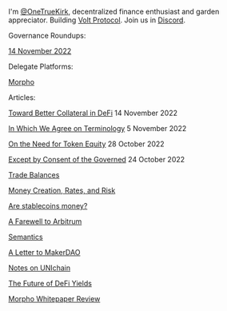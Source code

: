 I'm [@OneTrueKirk](https://twitter.com/OneTrueKirk), decentralized finance enthusiast and garden appreciator.
Building [Volt Protocol](https://www.voltprotocol.io).
Join us in [Discord](https://discord.com/invite/XK8VZyKU97).

<div class="row">
  <div class="col-md-8" markdown="1">
Governance Roundups:

[14 November 2022](gov14nov.md)
  </div>
  <div class="col-md-4" markdown="1">
Delegate Platforms:

[Morpho](morpho_delegate.md)
  </div>
</div>

Articles:

[Toward Better Collateral in DeFi](collateral.md)
14 November 2022

[In Which We Agree on Terminology](definitions.md)
5 November 2022

[On the Need for Token Equity](chrysalis.md)
28 October 2022

[Except by Consent of the Governed](consent.md)
24 October 2022

[Trade Balances](trade.md)

[Money Creation, Rates, and Risk](yield.md)

[Are stablecoins money?](stablecoin.md)

[A Farewell to Arbitrum](arbitrum.md)

[Semantics](semantics.md)

[A Letter to MakerDAO](lettertomaker.md)

[Notes on UNIchain](unichain.md)

[The Future of DeFi Yields](defidirection.md)

[Morpho Whitepaper Review](morpho.md)